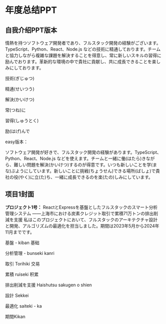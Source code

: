 # 年度总结PPT

## 自我介绍PPT版本

情熱を持つソフトウェア開発者であり、フルスタック開発の経験がございます。TypeScript、Python、React、Node.js などの技術に精通しております。チームと協力しながら複雑な課題を解決することを得意し、常に新しいスキルの習得に励んでおります。革新的な環境の中で貴社に貢献し、共に成長できることを楽しみにしております。

技術(ぎじゅつ)

精通(せいつう) 

解決(かいけつ)

常(つね)に

習得(しゅうとく)

励(はげ)んで



easy版本：

ソフトウェア開発が好きで、フルスタック開発の経験があります。TypeScript、Python、React、Node.js などを使えます。チームと一緒に働(はたら)きながら、難しい問題を解決(かいけつ)するのが得意です。いつも新しいことを学(まな)ぶようにしています。新しいことに挑戦(ちょうせん)できる場所(ばしょ)で貴社の役(やく)に立(た)ち、一緒に成長できるのを楽(たの)しみにしています。





## 项目1封面

**プロジェクト1号：**
 ReactとExpressを基盤としたフルスタックのスマート分析管理システム
 ——上海市における炭素クレジット取引で累積71万トンの排出削減を支援
 私はこのプロジェクトにおいて、フルスタックのアーキテクチャ設計と開発、アルゴリズムの最適化を担当しました。期間は2023年5月から2024年11月までです。

基盤 - kiban 基础

分析管理 - bunseki kanri

取引 Torihiki 交易

累積 ruiseki 积累

排出削減を支援 Haishutsu sakugen o shien

設計 Sekkei

最適化 saiteki - ka

期間Kikan
